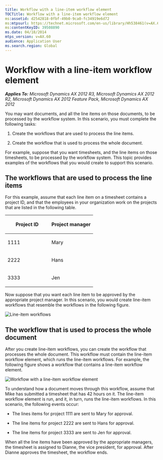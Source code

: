 ```yaml
---
title: Workflow with a line-item workflow element
TOCTitle: Workflow with a line-item workflow element
ms:assetid: d2542818-0fbf-49b0-9ca0-fc34919e6d72
ms:mtpsurl: https://technet.microsoft.com/en-us/library/Hh538461(v=AX.60)
ms:contentKeyID: 39508890
ms.date: 04/18/2014
mtps_version: v=AX.60
audience: Application User
ms.search.region: Global
---
```


# Workflow with a line-item workflow element 


_**Applies To:** Microsoft Dynamics AX 2012 R3, Microsoft Dynamics AX 2012 R2, Microsoft Dynamics AX 2012 Feature Pack, Microsoft Dynamics AX 2012_

You may want documents, and all the line items on those documents, to be processed by the workflow system. In this scenario, you must complete the following tasks:

1.  Create the workflows that are used to process the line items.

2.  Create the workflow that is used to process the whole document.

For example, suppose that you want timesheets, and the line items on those timesheets, to be processed by the workflow system. This topic provides examples of the workflows that you would create to support this scenario.

## The workflows that are used to process the line items

For this example, assume that each line item on a timesheet contains a project ID, and that the employees in your organization work on the projects that are listed in the following table.

<table>
<colgroup>
<col style="width: 50%" />
<col style="width: 50%" />
</colgroup>
<thead>
<tr class="header">
<th><p>Project ID</p></th>
<th><p>Project manager</p></th>
</tr>
</thead>
<tbody>
<tr class="odd">
<td><p>1111</p></td>
<td><p>Mary</p></td>
</tr>
<tr class="even">
<td><p>2222</p></td>
<td><p>Hans</p></td>
</tr>
<tr class="odd">
<td><p>3333</p></td>
<td><p>Jen</p></td>
</tr>
</tbody>
</table>


Now suppose that you want each line item to be approved by the appropriate project manager. In this scenario, you would create line-item workflows that resemble the workflows in the following figure.

![Line-item workflows](images/Hh538461.Workflow_LineItemWorkflows(AX.60).gif "Line-item workflows")

## The workflow that is used to process the whole document

After you create line-item workflows, you can create the workflow that processes the whole document. This workflow must contain the line-item workflow element, which runs the line-item workflows. For example, the following figure shows a workflow that contains a line-item workflow element.

![Workflow with a line-item workflow element](images/Hh538461.Workflow_WithLineItemElement(AX.60).gif "Workflow with a line-item workflow element")

To understand how a document moves through this workflow, assume that Mike has submitted a timesheet that has 42 hours on it. The line-item workflow element is run, and it, in turn, runs the line-item workflows. In this scenario, the following events occur:

  - The lines items for project 1111 are sent to Mary for approval.

  - The line items for project 2222 are sent to Hans for approval.

  - The line items for project 3333 are sent to Jen for approval.

When all the line items have been approved by the appropriate managers, the timesheet is assigned to Dianne, the vice president, for approval. After Dianne approves the timesheet, the workflow ends.

  


